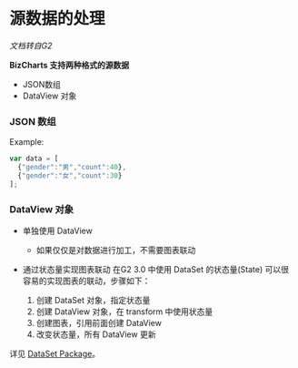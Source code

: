 
# 源数据的处理

*文档转自G2*

**BizCharts 支持两种格式的源数据**
- JSON数组
- DataView 对象

### JSON 数组
Example:

```js
var data = [
  {"gender":"男","count":40},
  {"gender":"女","count":30}
];
```

### DataView 对象
* 单独使用 DataView
    *  如果仅仅是对数据进行加工，不需要图表联动

*  通过状态量实现图表联动
在G2 3.0 中使用 DataSet 的状态量(State) 可以很容易的实现图表的联动，步骤如下：
    1. 创建 DataSet 对象，指定状态量
    2. 创建 DataView 对象，在 transform 中使用状态量
    3. 创建图表，引用前面创建 DataView
    4. 改变状态量，所有 DataView 更新


详见 [DataSet Package](./dataset)。
